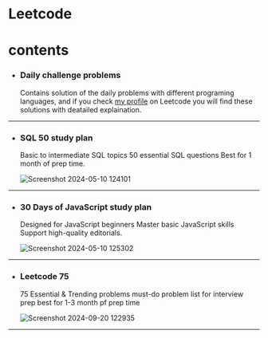 # Leetcode

# contents
- ### Daily challenge problems
  Contains solution of the daily problems with different programing languages, and if you check [my profile](https://leetcode.com/u/khaledkamr/) on Leetcode you will find these solutions with deatailed explaination.
<hr>

- ### SQL 50 study plan
  Basic to intermediate SQL topics 50 essential SQL questions Best for 1 month of prep time.
  
  ![Screenshot 2024-05-10 124101](https://github.com/khaledkamr/Leetcode/assets/94804298/0c49b135-b2c8-4802-9dfd-1b38a75e0f96)
  
<hr>

- ### 30 Days of JavaScript study plan
  Designed for JavaScript beginners Master basic JavaScript skills Support high-quality editorials.
  
  ![Screenshot 2024-05-10 125302](https://github.com/khaledkamr/Leetcode/assets/94804298/ea6586ce-7836-4a4e-8e02-3ea8a52f667c)

<hr>

- ### Leetcode 75
  75 Essential & Trending problems must-do problem list for interview prep best for 1-3 month pf prep time

  ![Screenshot 2024-09-20 122935](https://github.com/user-attachments/assets/5f10e92d-ace7-409c-8710-e62fa9caf099)

<hr>


